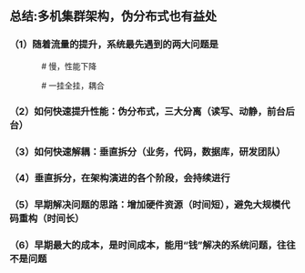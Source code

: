 ## 总结:多机集群架构，伪分布式也有益处

### （1）随着流量的提升，系统最先遇到的两大问题是

　　　　# 慢，性能下降

　　　　# 一挂全挂，耦合

### （2）如何快速提升性能：**伪分布式**，三大分离（读写、动静，前台后台）

### （3）如何快速解耦：**垂直拆分**（业务，代码，数据库，研发团队）

### （4）垂直拆分，在架构演进的各个阶段，会持续进行

### （5）早期解决问题的思路：增加硬件资源（时间短），避免大规模代码重构（时间长）

### （6）**早期最大的成本，是时间成本**，能用“钱”解决的系统问题，往往不是问题